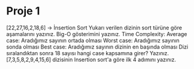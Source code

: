 # Proje 1

[22,27,16,2,18,6] -> İnsertion Sort
    Yukarı verilen dizinin sort türüne göre aşamalarını yazınız.
    Big-O gösterimini yazınız.
    Time Complexity:
       Average case: Aradığımız sayının ortada olması
       Worst case: Aradığımız sayının sonda olması
       Best case: Aradığımız sayının dizinin en başında olması
       Dizi sıralandıktan sonra 18 sayısı hangi case kapsamına girer? Yazınız.
[7,3,5,8,2,9,4,15,6] dizisinin Insertion sort'a göre ilk 4 adımını yazınız.
